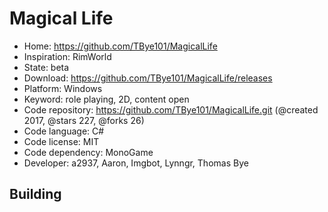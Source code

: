 # Magical Life

- Home: https://github.com/TBye101/MagicalLife
- Inspiration: RimWorld
- State: beta
- Download: https://github.com/TBye101/MagicalLife/releases
- Platform: Windows
- Keyword: role playing, 2D, content open
- Code repository: https://github.com/TBye101/MagicalLife.git (@created 2017, @stars 227, @forks 26)
- Code language: C#
- Code license: MIT
- Code dependency: MonoGame
- Developer: a2937, Aaron, Imgbot, Lynngr, Thomas Bye

## Building

